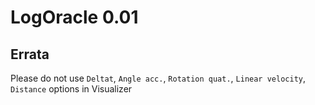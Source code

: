 # LogOracle 0.01

## Errata
Please do not use `Deltat`, `Angle acc.`, `Rotation quat.`, `Linear velocity`, `Distance` options in Visualizer
